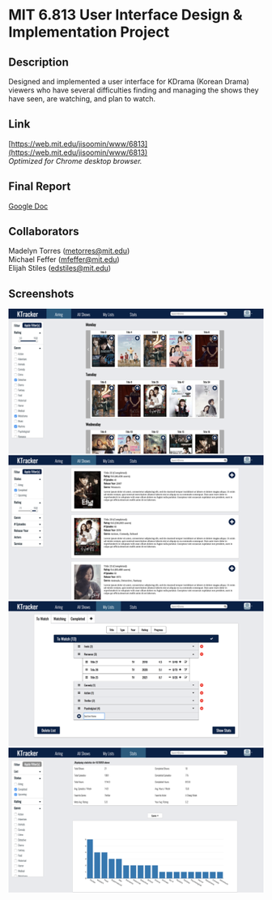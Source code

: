 # MIT 6.813 User Interface Design & Implementation Project

## Description
Designed and implemented a user interface for KDrama (Korean Drama) viewers who have several difficulties finding and managing the shows they have seen, are watching, and plan to watch.

## Link
[https://web.mit.edu/jisoomin/www/6813](https://web.mit.edu/jisoomin/www/6813)  
*Optimized for Chrome desktop browser.*

## Final Report
[Google Doc](https://docs.google.com/document/d/12vn-tF6EU1qznetFzvD9nW-E6NElGVAfDQ_KbEt26GY/edit?usp=sharing)  

## Collaborators
Madelyn Torres (<metorres@mit.edu>)  
Michael Feffer (<mfeffer@mit.edu>)  
Elijah Stiles (<edstiles@mit.edu>)

## Screenshots
![airing screenshot](screenshots/airing.png "Airing Page")
![all-shows screenshot](screenshots/all-shows.png "All Shows Page")
![my-lists screenshot](screenshots/my-lists.png "My Lists Page")
![stats screenshot](screenshots/stats.png "Stats Page")
